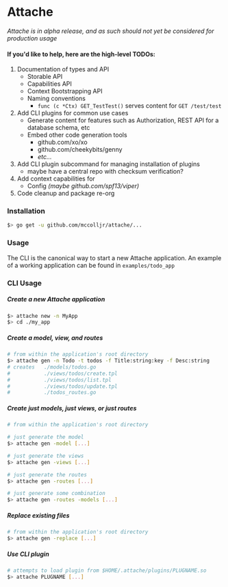 # Attache

_Attache is in alpha release, and as such should not yet be considered for production usage_

#### If you'd like to help, here are the high-level TODOs:
1. Documentation of types and API
	- Storable API
	- Capabilities API
	- Context Bootstrapping API
	- Naming conventions
		- `func (c *Ctx) GET_TestTest()` serves content for `GET /test/test`
2. Add CLI plugins for common use cases
	- Generate content for features such as Authorization, REST API for a database schema, etc
	- Embed other code generation tools
		- github.com/xo/xo
		- github.com/cheekybits/genny
		- _etc..._
3. Add CLI plugin subcommand for managing installation of plugins
	- maybe have a central repo with checksum verification?
4. Add context capabilities for 
	- Config _(maybe github.com/spf13/viper)_
5. Code cleanup and package re-org

### Installation
```bash
$> go get -u github.com/mccolljr/attache/...
```

### Usage
The CLI is the canonical way to start a new Attache application. An example of a working application can be found in 	`examples/todo_app`

### CLI Usage

##### Create a new Attache application
```bash
$> attache new -n MyApp
$> cd ./my_app
```

##### Create a model, view, and routes
```bash
# from within the application's root directory
$> attache gen -n Todo -t todos -f Title:string:key -f Desc:string
# creates   ./models/todos.go
#           ./views/todos/create.tpl
#           ./views/todos/list.tpl
#           ./views/todos/update.tpl
#           ./todos_routes.go
```

##### Create just models, just views, or just routes
```bash
# from within the application's root directory

# just generate the model
$> attache gen -model [...]

# just generate the views
$> attache gen -views [...]

# just generate the routes
$> attache gen -routes [...]

# just generate some combination
$> attache gen -routes -models [...]
```

##### Replace existing files
```bash
# from within the application's root directory
$> attache gen -replace [...]
```

##### Use CLI plugin
```bash
# attempts to load plugin from $HOME/.attache/plugins/PLUGNAME.so
$> attache PLUGNAME [...]
```